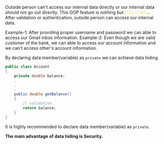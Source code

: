 Outside person can't access our internal data directly or our internal data should not go out directly. This OOP feature is nothing but <span style="color:rgb(253, 223, 126)">Data Hiding</span>.
After validation or authentication, outside person can access our internal data.

Example-1: After providing proper username and password we can able to access our Gmail inbox information.
Example-2: Even though we are valid customer of the bank, we can able to access our account information and we can't access other's account information.

By declaring data member(variable) as `private` we can achieve data hiding.
```java
public class Account
{
	private double balance;
	.
	.
	.
	public double getBalance()
	{
		// validation
		return balance;
	}
}
```
It is highly recommended to declare data member(variable) as `private`.

**The main advantage of data hiding is Security.**
